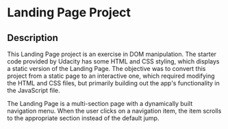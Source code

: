 # Landing Page Project

## Description

This Landing Page project is an exercise in DOM manipulation. The starter code provided by Udacity has some HTML and CSS styling, which displays a static version of the Landing Page. The objective was to convert this project from a static page to an interactive one, which required modifying the HTML and CSS files, but primarily building out the app's functionality in the JavaScript file.

The Landing Page is a multi-section page with a dynamically built navigation menu. When the user clicks on a navigation item, the item scrolls to the appropriate section instead of the default jump.
